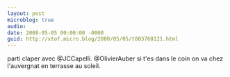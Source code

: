 ```yaml
---
layout: post
microblog: true
audio: 
date: 2008-05-05 00:00:00 -0000
guid: http://xtof.micro.blog/2008/05/05/t803768121.html
---
```

parti claper avec @JCCapelli. @OlivierAuber si t'es dans le coin on va chez l'auvergnat en terrasse au soleil.
